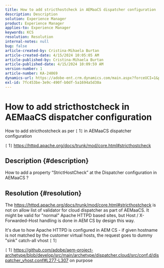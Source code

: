 ```yaml
---
title: How to add stricthostcheck in AEMaaCS dispatcher configuration
description: Description
solution: Experience Manager
product: Experience Manager
applies-to: Experience Manager
keywords: KCS
resolution: Resolution
internal-notes: null
bug: false
article-created-by: Cristina-Mihaela Burtan
article-created-date: 4/15/2024 10:05:05 AM
article-published-by: Cristina-Mihaela Burtan
article-published-date: 4/15/2024 10:09:59 AM
version-number: 1
article-number: KA-24069
dynamics-url: https://adobe-ent.crm.dynamics.com/main.aspx?forceUCI=1&pagetype=entityrecord&etn=knowledgearticle&id=ad4ae89d-0ffb-ee11-a1ff-6045bd006793
exl-id: 7fc453be-3e9c-490f-b0df-5a1694a5d30a
---
```

# How to add stricthostcheck in AEMaaCS dispatcher configuration


How to add stricthostcheck as per `[` 1`]`  in AEMaaCS dispatcher configuration

`[` 1`]`  https://httpd.apache.org/docs/trunk/mod/core.html#stricthostcheck

## Description {#description}


How to add a property “StrictHostCheck” at the Dispatcher configuration in AEMaaCS ?


## Resolution {#resolution}


The https://httpd.apache.org/docs/trunk/mod/core.html#stricthostcheck is not on allow list of validator for cloud dispatcher as part of AEMaaCS.
It might be valid for "normal" Apache HTTPD based sites, but Host / X-Forwarded-Host handling is done in AEM CS by design this way.

It's due to how Apache HTTPD is configured in AEM CS - if given hostname is not matched by the customer virtual hosts, the request goes to dummy "sink" catch-all vhost `[` 1`]`

`[` 1`]`  https://github.com/adobe/aem-project-archetype/blob/develop/src/main/archetype/dispatcher.cloud/src/conf.d/dispatcher_vhost.conf#L277-L307 on purpose
